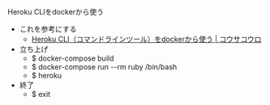 Heroku CLIをdockerから使う<br>
- これを参考にする
    - [Heroku CLI（コマンドラインツール）をdockerから使う | コウサコウロ](https://kintoki.ut-work.com/web-develop/environment/heroku-cli-docker/)
- 立ち上げ
    - $ docker-compose build
    - $ docker-compose run --rm ruby /bin/bash
    - $ heroku
- 終了
    - $ exit